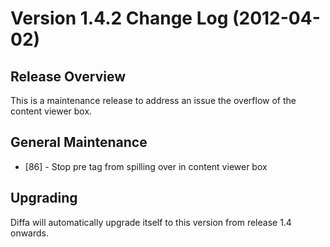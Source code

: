 # Version 1.4.2 Change Log (2012-04-02)

## Release Overview

This is a maintenance release to address an issue the overflow of the content viewer box.

## General Maintenance

* [86] - Stop pre tag from spilling over in content viewer box

## Upgrading

Diffa will automatically upgrade itself to this version from release 1.4 onwards.
